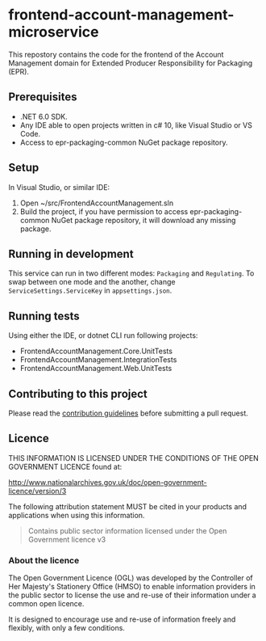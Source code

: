 # frontend-account-management-microservice

This repostory contains the code for the frontend of the Account Management domain for Extended Producer Responsibility for Packaging (EPR).

## Prerequisites

* .NET 6.0 SDK.
* Any IDE able to open projects written in c# 10, like Visual Studio or VS Code.
* Access to epr-packaging-common NuGet package repository.

## Setup

In Visual Studio, or similar IDE:

1. Open ~/src/FrontendAccountManagement.sln
2. Build the project, if you have permission to access epr-packaging-common NuGet package repository, it will download any missing package.

## Running in development

This service can run in two different modes: `Packaging` and `Regulating`. To swap between one mode and the another, change `ServiceSettings.ServiceKey` in `appsettings.json`.

## Running tests

Using either the IDE, or dotnet CLI run following projects:

* FrontendAccountManagement.Core.UnitTests
* FrontendAccountManagement.IntegrationTests
* FrontendAccountManagement.Web.UnitTests

## Contributing to this project

Please read the [contribution guidelines](/CONTRIBUTING.md) before submitting a pull request.

## Licence

THIS INFORMATION IS LICENSED UNDER THE CONDITIONS OF THE OPEN GOVERNMENT LICENCE found at:

<http://www.nationalarchives.gov.uk/doc/open-government-licence/version/3>

The following attribution statement MUST be cited in your products and applications when using this information.

>Contains public sector information licensed under the Open Government licence v3

### About the licence

The Open Government Licence (OGL) was developed by the Controller of Her Majesty's Stationery Office (HMSO) to enable information providers in the public sector to license the use and re-use of their information under a common open licence.

It is designed to encourage use and re-use of information freely and flexibly, with only a few conditions.